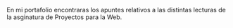 
En mi portafolio encontraras los apuntes relativos a las distintas lecturas de la asginatura de Proyectos para la Web.